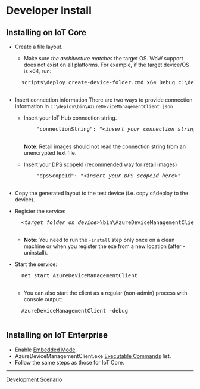 # Developer Install

## Installing on IoT Core

- Create a file layout.
    - Make sure *the architecture matches* the target OS. WoW support does not exist on all platforms. For example, if the target device/OS is x64, run:

    <pre>
    scripts\deploy.create-device-folder.cmd x64 Debug c:\deploy
    </pre>

- Insert connection information
  There are two ways to provide connection information in `c:\deploy\bin\AzureDeviceManagementClient.json`
    - Insert your IoT Hub connection string.

        <pre>
          "connectionString": "<i>&lt;insert your connection string here&gt;</i>"
        </pre>
        **Note**: Retail images should not read the connection string from an unencrypted text file.
        
    - Insert your [DPS](../dps-integration.md) scopeId (recommended way for retail images)

        <pre>
          "dpsScopeId": "<i>&lt;insert your DPS scopeId here&gt;</i>"
        </pre>

- Copy the generated layout to the test device  (i.e. copy c:\deploy to the device).
- Register the service:
    <pre>
    <i>&lt;target folder on device&gt;</i>\bin\AzureDeviceManagementClient.exe -install
    </pre>

    - **Note**: You need to run the `-install` step only once on a clean machine or when you register the exe from a new location (after -uninstall).

- Start the service:
    <pre>
    net start AzureDeviceManagementClient
    </pre>

    - You can also start the client as a regular (non-admin) process with console output:
    <pre>
    AzureDeviceManagementClient -debug
    </pre>

## Installing on IoT Enterprise

- Enable [Embedded Mode](https://docs.microsoft.com/en-us/windows/iot-core/develop-your-app/embeddedmode).
- AzureDeviceManagementClient.exe [Executable Commands](../executable-commands.md) list.
- Follow the same steps as those for IoT Core.

----

[Development Scenario](../development-scenario.md)
